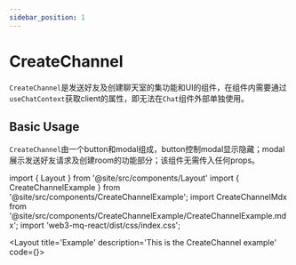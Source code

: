 ```yaml
---
sidebar_position: 1
---
```


# CreateChannel

`CreateChannel`是发送好友及创建聊天室的集功能和UI的组件，在组件内需要通过`useChatContext`获取client的属性，即无法在`Chat`组件外部单独使用。

## Basic Usage
`CreateChannel`由一个button和modal组成，button控制modal显示隐藏；modal展示发送好友请求及创建room的功能部分；该组件无需传入任何props。

import { Layout } from '@site/src/components/Layout'
import { CreateChannelExample } from '@site/src/components/CreateChannelExample';
import CreateChannelMdx from '@site/src/components/CreateChannelExample/CreateChannelExample.mdx';
import 'web3-mq-react/dist/css/index.css';

<Layout
title='Example'
description='This is the CreateChannel example'
code={<CreateChannelMdx />}>
<CreateChannelExample />
</Layout>
